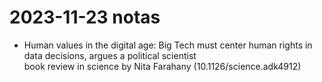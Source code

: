 # 2023-11-23 notas

- Human values in the digital age: Big Tech must center human rights in data decisions, argues a political scientist    
	book review in science by Nita Farahany (10.1126/science.adk4912)  

